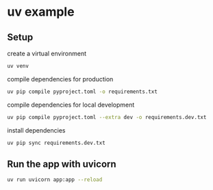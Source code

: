 # uv example

## Setup

create a virtual environment
```bash
uv venv
```

compile dependencies for production
```bash
uv pip compile pyproject.toml -o requirements.txt
```

compile dependencies for local development
```bash
uv pip compile pyproject.toml --extra dev -o requirements.dev.txt
```

install dependencies
```bash
uv pip sync requirements.dev.txt
```

## Run the app with uvicorn

```bash
uv run uvicorn app:app --reload
```
